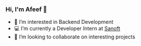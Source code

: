 ### Hi, I'm Afeef 👋
- 👀 I’m interested in Backend Development
- 💻 I’m currently a Developer Intern at [Sanoft](https://www.sanoft.com/)
- 💞️ I’m looking to collaborate on interesting projects

<!--
**MOHAMMEDAFEEF/MOHAMMEDAFEEF** is a ✨ _special_ ✨ repository because its `README.md` (this file) appears on your GitHub profile.

Here are some ideas to get you started:

- 🔭 I’m currently working on ...
- 🌱 I’m currently learning ...
- 👯 I’m looking to collaborate on ...
- 🤔 I’m looking for help with ...
- 💬 Ask me about ...
- 📫 How to reach me: ...
- 😄 Pronouns: ...
- ⚡ Fun fact: ...
-->
